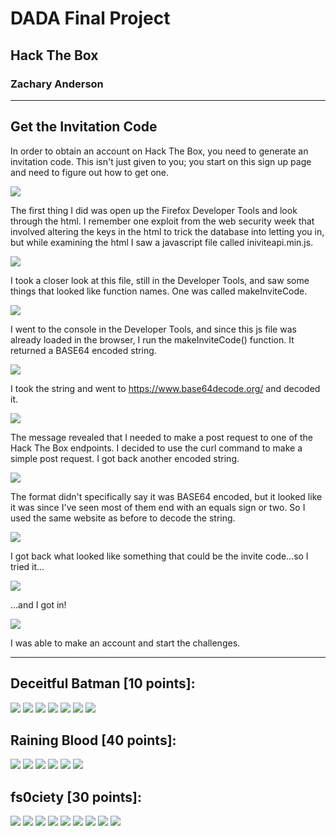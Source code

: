 # DADA Final Project
## Hack The Box
### Zachary Anderson

---

## Get the Invitation Code

In order to obtain an account on Hack The Box, you need to generate an invitation code. This isn't just given to you; you start on this sign up page and need to figure out how to get one.

![](img/invitecode/signup.png)

The first thing I did was open up the Firefox Developer Tools and look through the html. I remember one exploit from the web security week that involved altering the keys in the html to trick the database into letting you in, but while examining the html I saw a javascript file called iniviteapi.min.js.

![](img/invitecode/devtools.png)

I took a closer look at this file, still in the Developer Tools, and saw some things that looked like function names. One was called makeInviteCode.

![](img/invitecode/apifunc.png)

I went to the console in the Developer Tools, and since this js file was already loaded in the browser, I run the makeInviteCode() function. It returned a BASE64 encoded string.

![](img/invitecode/console.png)

I took the string and went to https://www.base64decode.org/ and decoded it.

![](img/invitecode/decode-console.png)

The message revealed that I needed to make a post request to one of the Hack The Box endpoints. I decided to use the curl command to make a simple post request. I got back another encoded string.

![](img/invitecode/curl.png)

The format didn't specifically say it was BASE64 encoded, but it looked like it was since I've seen most of them end with an equals sign or two. So I used the same website as before to decode the string.

![](img/invitecode/decode-curl.png)

I got back what looked like something that could be the invite code...so I tried it...

![](img/invitecode/enter.png)

...and I got in!

![](img/invitecode/congrats.png)

I was able to make an account and start the challenges.

---

## Deceitful Batman [10 points]:

![](img/challenge1/instructions.png)
![](img/challenge1/files.png)
![](img/challenge1/encrypted.png)
![](img/challenge1/site.png)
![](img/challenge1/key.png)
![](img/challenge1/solved.png)
![](img/challenge1/complete.png)

## Raining Blood [40 points]:

![](img/challenge2/instructions.png)
![](img/challenge2/files.png)
![](img/challenge2/play.png)
![](img/challenge2/found.png)
![](img/challenge2/decode.png)
![](img/challenge2/complete.png)

## fs0ciety [30 points]:

![](img/challenge3/instructions.png)
![](img/challenge3/zipfile.png)
![](img/challenge3/passwordscreen.png)
![](img/challenge3/jtryourock.png)
![](img/challenge3/txtfile.png)
![](img/challenge3/encrypted.png)
![](img/challenge3/decode64.png)
![](img/challenge3/binarytoletter.png)
![](img/challenge3/complete.png)

